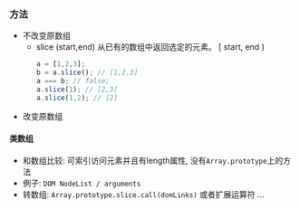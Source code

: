 



### 方法

- 不改变原数组
   -  slice (start,end) 从已有的数组中返回选定的元素。 [ start, end )
       ``` javascript
       a = [1,2,3];
       b = a.slice(); // [1,2,3]
       a === b; // false;
       a.slice(1); // [2,3]
       a.slice(1,2); // [2]
       ```
- 改变原数组
  




#### 类数组
- 和数组比较: 可索引访问元素并且有length属性, 没有```Array.prototype```上的方法
- 例子: ```DOM NodeList / arguments```
- 转数组: ```Array.prototype.slice.call(domLinks)``` 或者扩展运算符 ...
